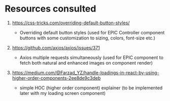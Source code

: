 # Resources consulted

1. https://css-tricks.com/overriding-default-button-styles/

   - Overriding default button styles (used for EPIC Controller component buttons with some customization to sizing, colors, font-size etc.)

2. https://github.com/axios/axios/issues/371

   - Axios multiple requests simultaneously (used for EPIC component to fetch both natural and enhanced images on component render)

3. https://medium.com/@Farzad_YZ/handle-loadings-in-react-by-using-higher-order-components-2ee8de9c3deb

   - simple HOC (higher order component) explainer (to be implemented later with my loading screen component)
